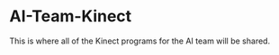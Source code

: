 AI-Team-Kinect
==============

This is where all of the Kinect programs for the AI team will be shared.
